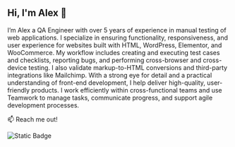 ## Hi, I'm Alex 👋

I’m Alex a QA Engineer with over 5 years of experience in manual testing of web applications. I specialize in ensuring functionality, responsiveness, and user experience for websites built with HTML, WordPress, Elementor, and WooCommerce. My workflow includes creating and executing test cases and checklists, reporting bugs, and performing cross-browser and cross-device testing. I also validate markup-to-HTML conversions and third-party integrations like Mailchimp. With a strong eye for detail and a practical understanding of front-end development, I help deliver high-quality, user-friendly products. I work efficiently within cross-functional teams and use Teamwork to manage tasks, communicate progress, and support agile development processes.

:mailbox: Reach me out!

![Static Badge](https://img.shields.io/badge/Alex%20Kuchkov%20-%20%23EA4335?style=social&logo=gmail&logoColor=%23EA4335&labelColor=%230B0D0E&color=%230B0D0E&link=mailto%3Aalexku4kov%40gmail..com)

